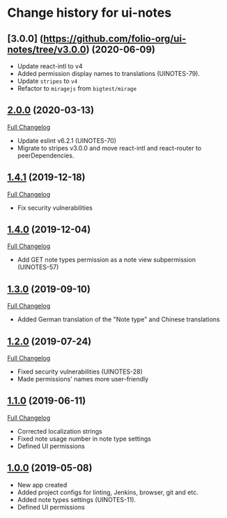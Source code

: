 # Change history for ui-notes

## [3.0.0] (https://github.com/folio-org/ui-notes/tree/v3.0.0) (2020-06-09)

* Update react-intl to v4
* Added permission display names to translations (UINOTES-79).
* Update `stripes` to `v4`
* Refactor to `miragejs` from `bigtest/mirage`

## [2.0.0](https://github.com/folio-org/ui-notes/tree/v2.0.0) (2020-03-13)
[Full Changelog](https://github.com/folio-org/ui-notes/compare/v1.4.0...v2.0.0)

* Update eslint v6.2.1 (UINOTES-70)
* Migrate to stripes v3.0.0 and move react-intl and react-router to peerDependencies.

## [1.4.1](https://github.com/folio-org/ui-notes/tree/v1.4.1) (2019-12-18)
[Full Changelog](https://github.com/folio-org/ui-notes/compare/v1.4.0...v1.4.1)

* Fix security vulnerabilities

## [1.4.0](https://github.com/folio-org/ui-notes/tree/v1.4.0) (2019-12-04)
[Full Changelog](https://github.com/folio-org/ui-notes/compare/v1.3.0...v1.4.0)

* Add GET note types permission as a note view subpermission (UINOTES-57)

## [1.3.0](https://github.com/folio-org/ui-notes/tree/v1.3.0) (2019-09-10)
[Full Changelog](https://github.com/folio-org/ui-notes/compare/v1.2.0...v1.3.0)

* Added German translation of the "Note type" and Chinese translations

## [1.2.0](https://github.com/folio-org/ui-notes/tree/v1.2.0) (2019-07-24)
[Full Changelog](https://github.com/folio-org/ui-notes/compare/v1.1.0...v1.2.0)

* Fixed security vulnerabilities (UINOTES-28)
* Made permissions' names more user-friendly 

## [1.1.0](https://github.com/folio-org/ui-notes/tree/v1.1.0) (2019-06-11)
[Full Changelog](https://github.com/folio-org/ui-notes/compare/v1.0.0...v1.1.0)

* Corrected localization strings
* Fixed note usage number in note type settings
* Defined UI permissions

## [1.0.0](https://github.com/folio-org/ui-notes/tree/v1.0.0) (2019-05-08)

* New app created 
* Added project configs for linting, Jenkins, browser, git and etc.
* Added note types settings (UINOTES-11).
* Defined UI permissions

